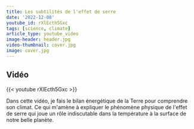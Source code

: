 ```yaml
---
title: Les subtilités de l'effet de serre
date: '2022-12-08'
youtube_id: rXlEcth5Gxc
tags: [science, climate]
article_type: youtube_video
image-header: header.jpg
video-thumbnail: cover.jpg
image: cover.jpg
---
```


## Vidéo

{{< youtube rXlEcth5Gxc >}}

Dans cette vidéo, je fais le bilan énergétique de la Terre pour comprendre son climat. Ce qui m'amène à expliquer le phénomène physique de l'effet de serre qui joue un rôle indiscutable dans la température à la surface de notre belle planète.